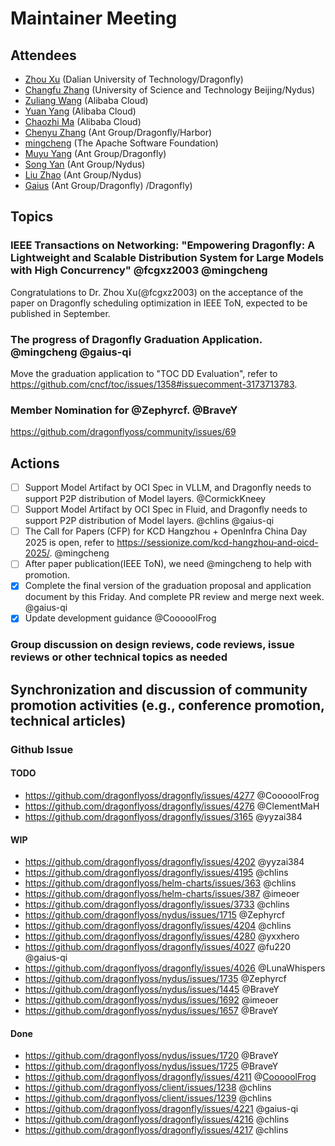 # Maintainer Meeting

## Attendees

- [Zhou Xu](https://github.com/fcgxz2003) (Dalian University of Technology/Dragonfly)
- [Changfu Zhang](https://github.com/Zephyrcf) (University of Science and Technology Beijing/Nydus)
- [Zuliang Wang](https://github.com/CooooolFrog) (Alibaba Cloud)
- [Yuan Yang](https://github.com/yyzai384) (Alibaba Cloud)
- [Chaozhi Ma](https://github.com/ClementMaH) (Alibaba Cloud)
- [Chenyu Zhang](https://github.com/chlins) (Ant Group/Dragonfly/Harbor)
- [mingcheng](https://github.com/mingcheng) (The Apache Software Foundation)
- [Muyu Yang](https://github.com/LunaWhispers) (Ant Group/Dragonfly)
- [Song Yan](https://github.com/imeoer) (Ant Group/Nydus)
- [Liu Zhao](https://github.com/BraveY) (Ant Group/Nydus)
- [Gaius](https://github.com/gaius-qi) (Ant Group/Dragonfly)
  /Dragonfly)

## Topics

### IEEE Transactions on Networking: "Empowering Dragonfly: A Lightweight and Scalable Distribution System for Large Models with High Concurrency" @fcgxz2003 @mingcheng

Congratulations to Dr. Zhou Xu(@fcgxz2003) on the acceptance of the paper on Dragonfly scheduling optimization in IEEE ToN, expected to be published in September.

### The progress of Dragonfly Graduation Application. @mingcheng @gaius-qi

Move the graduation application to "TOC DD Evaluation", refer to https://github.com/cncf/toc/issues/1358#issuecomment-3173713783.

### Member Nomination for @Zephyrcf. @BraveY

https://github.com/dragonflyoss/community/issues/69

## Actions

- [ ] Support Model Artifact by OCI Spec in VLLM, and Dragonfly needs to support P2P distribution of Model layers. @CormickKneey
- [ ] Support Model Artifact by OCI Spec in Fluid, and Dragonfly needs to support P2P distribution of Model layers. @chlins @gaius-qi
- [ ] The Call for Papers (CFP) for KCD Hangzhou + OpenInfra China Day 2025 is open, refer to https://sessionize.com/kcd-hangzhou-and-oicd-2025/. @mingcheng
- [ ] After paper publication(IEEE ToN), we need @mingcheng to help with promotion.
- [x] Complete the final version of the graduation proposal and application document by this Friday. And complete PR review and merge next week. @gaius-qi
- [x] Update development guidance @CooooolFrog

### Group discussion on design reviews, code reviews, issue reviews or other technical topics as needed

## Synchronization and discussion of community promotion activities (e.g., conference promotion, technical articles)

### Github Issue

#### TODO

- https://github.com/dragonflyoss/dragonfly/issues/4277 @CooooolFrog
- https://github.com/dragonflyoss/dragonfly/issues/4276 @ClementMaH
- https://github.com/dragonflyoss/dragonfly/issues/3165 @yyzai384

#### WIP

- https://github.com/dragonflyoss/dragonfly/issues/4202 @yyzai384
- https://github.com/dragonflyoss/dragonfly/issues/4195 @chlins
- https://github.com/dragonflyoss/helm-charts/issues/363 @chlins
- https://github.com/dragonflyoss/helm-charts/issues/387 @imeoer
- https://github.com/dragonflyoss/dragonfly/issues/3733 @chlins
- https://github.com/dragonflyoss/nydus/issues/1715 @Zephyrcf
- https://github.com/dragonflyoss/dragonfly/issues/4204 @chlins
- https://github.com/dragonflyoss/dragonfly/issues/4280 @yxxhero
- https://github.com/dragonflyoss/dragonfly/issues/4027 @fu220 @gaius-qi
- https://github.com/dragonflyoss/dragonfly/issues/4026 @LunaWhispers
- https://github.com/dragonflyoss/nydus/issues/1735 @Zephyrcf
- https://github.com/dragonflyoss/nydus/issues/1445 @BraveY
- https://github.com/dragonflyoss/nydus/issues/1692 @imeoer
- https://github.com/dragonflyoss/nydus/issues/1657 @BraveY

#### Done

- https://github.com/dragonflyoss/nydus/issues/1720 @BraveY
- https://github.com/dragonflyoss/nydus/issues/1725 @BraveY
- https://github.com/dragonflyoss/dragonfly/issues/4211 @[CooooolFrog](https://github.com/CooooolFrog)
- https://github.com/dragonflyoss/client/issues/1238 @chlins
- https://github.com/dragonflyoss/client/issues/1239 @chlins
- https://github.com/dragonflyoss/dragonfly/issues/4221 @gaius-qi
- https://github.com/dragonflyoss/dragonfly/issues/4216 @chlins
- https://github.com/dragonflyoss/dragonfly/issues/4217 @chlins
